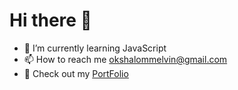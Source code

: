<h1>Hi there 👋</h1>

- 🌱 I’m currently learning JavaScript
- 📫 How to reach me okshalommelvin@gmail.com
- 🚀 Check out my <a href="https://melvin-shalom.github.io/PortFolio/" target="_blank">PortFolio</a>
